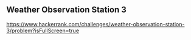 ## Weather Observation Station 3

https://www.hackerrank.com/challenges/weather-observation-station-3/problem?isFullScreen=true
